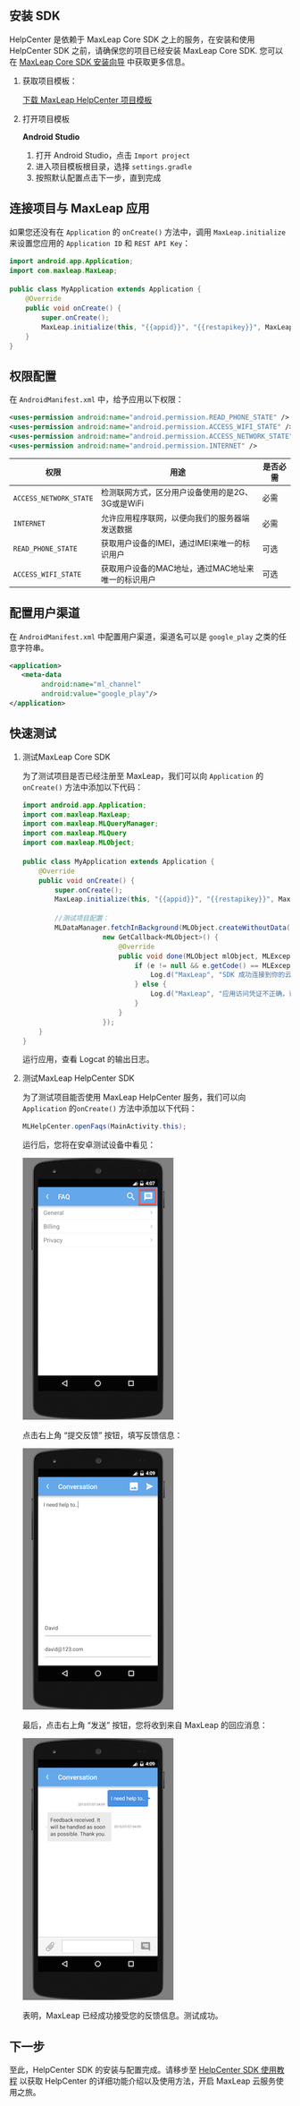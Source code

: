 ##	安装 SDK

HelpCenter 是依赖于 MaxLeap Core SDK 之上的服务，在安装和使用 HelpCenter SDK 之前，请确保您的项目已经安装 MaxLeap Core SDK. 您可以在 [MaxLeap Core SDK 安装向导](ML_DOCS_LINK_PLACEHOLDER_SDK_QUICKSTART_ANDROID) 中获取更多信息。

1.	获取项目模板：

	<a class="download-sdk" href="https://github.com/MaxLeap/Demo-Support-Android" target="_blank">下载 MaxLeap HelpCenter 项目模板</a>

2.	打开项目模板

	**Android Studio**

    1. 	打开 Android Studio，点击 `Import project`
    2. 	进入项目模板根目录，选择 `settings.gradle`
    3. 	按照默认配置点击下一步，直到完成

##	连接项目与 MaxLeap 应用

如果您还没有在 `Application` 的 `onCreate()` 方法中，调用 `MaxLeap.initialize` 来设置您应用的 `Application ID` 和 `REST API Key`：

```java
import android.app.Application;
import com.maxleap.MaxLeap;

public class MyApplication extends Application {
	@Override
	public void onCreate() {
		super.onCreate();
		MaxLeap.initialize(this, "{{appid}}", "{{restapikey}}", MaxLeap.REGION_CN);
	}
}
```

##	权限配置

在 `AndroidManifest.xml` 中，给予应用以下权限：

```xml
<uses-permission android:name="android.permission.READ_PHONE_STATE" />
<uses-permission android:name="android.permission.ACCESS_WIFI_STATE" />
<uses-permission android:name="android.permission.ACCESS_NETWORK_STATE" />
<uses-permission android:name="android.permission.INTERNET" />
```

权限|用途|是否必需
---|---|---
`ACCESS_NETWORK_STATE`|		检测联网方式，区分用户设备使用的是2G、3G或是WiFi| 必需
`INTERNET`| 	允许应用程序联网，以便向我们的服务器端发送数据| 必需
`READ_PHONE_STATE`| 	获取用户设备的IMEI，通过IMEI来唯一的标识用户| 可选
`ACCESS_WIFI_STATE`| 	获取用户设备的MAC地址，通过MAC地址来唯一的标识用户| 可选

## 配置用户渠道

在 `AndroidManifest.xml` 中配置用户渠道，渠道名可以是 `google_play` 之类的任意字符串。

```xml
<application>
   <meta-data
        android:name="ml_channel"
        android:value="google_play"/>
</application>
```

##	快速测试

1. 测试MaxLeap Core SDK

    为了测试项目是否已经注册至 MaxLeap，我们可以向 `Application` 的 `onCreate()` 方法中添加以下代码：

    ```java
    import android.app.Application;
    import com.maxleap.MaxLeap;
    import com.maxleap.MLQueryManager;
    import com.maxleap.MLQuery
    import com.maxleap.MLObject;

    public class MyApplication extends Application {
        @Override
        public void onCreate() {
            super.onCreate();
            MaxLeap.initialize(this, "{{appid}}", "{{restapikey}}", MaxLeap.REGION_CN);

            //测试项目配置：
            MLDataManager.fetchInBackground(MLObject.createWithoutData("foobar", "123"),
                        new GetCallback<MLObject>() {
                            @Override
                            public void done(MLObject mlObject, MLException e) {
                                if (e != null && e.getCode() == MLException.INVALID_OBJECT_ID) {
                                    Log.d("MaxLeap", "SDK 成功连接到你的云端应用！");
                                } else {
                                    Log.d("MaxLeap", "应用访问凭证不正确，请检查。");
                                }
                            }
                        });
        }
    }
    ```

    运行应用，查看 Logcat 的输出日志。

2. 测试MaxLeap HelpCenter SDK

    为了测试项目能否使用 MaxLeap HelpCenter 服务，我们可以向 `Application` 的`onCreate()` 方法中添加以下代码：

    ```java
    MLHelpCenter.openFaqs(MainActivity.this);
    ```

    运行后，您将在安卓测试设备中看见：

    ![imgSupportHome](../../../images/imgSupportHome.png)

    点击右上角 “提交反馈” 按钮，填写反馈信息：

    ![imgSupportAddMsg](../../../images/imgSupportAddMsg.png)

    最后，点击右上角 “发送” 按钮，您将收到来自 MaxLeap 的回应消息：

    ![imgSupportConversation](../../../images/imgSupportConversation.png)

    表明，MaxLeap 已经成功接受您的反馈信息。测试成功。

## 下一步

至此，HelpCenter SDK 的安装与配置完成。请移步至 [HelpCenter SDK 使用教程](ML_DOCS_GUIDE_LINK_PLACEHOLDER_ANDROID#SUPPORT_ZH) 以获取 HelpCenter 的详细功能介绍以及使用方法，开启 MaxLeap 云服务使用之旅。